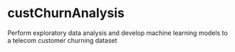 # custChurnAnalysis
Perform exploratory data analysis and develop machine learning models to a telecom customer churning dataset
